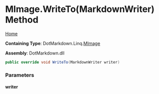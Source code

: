 <a name="_top"></a>

# MImage\.WriteTo\(MarkdownWriter\) Method

[Home](../../../../README.md#_top)

**Containing Type**: DotMarkdown\.Linq\.[MImage](../README.md#_top)

**Assembly**: DotMarkdown\.dll

```csharp
public override void WriteTo(MarkdownWriter writer)
```

### Parameters

#### writer

